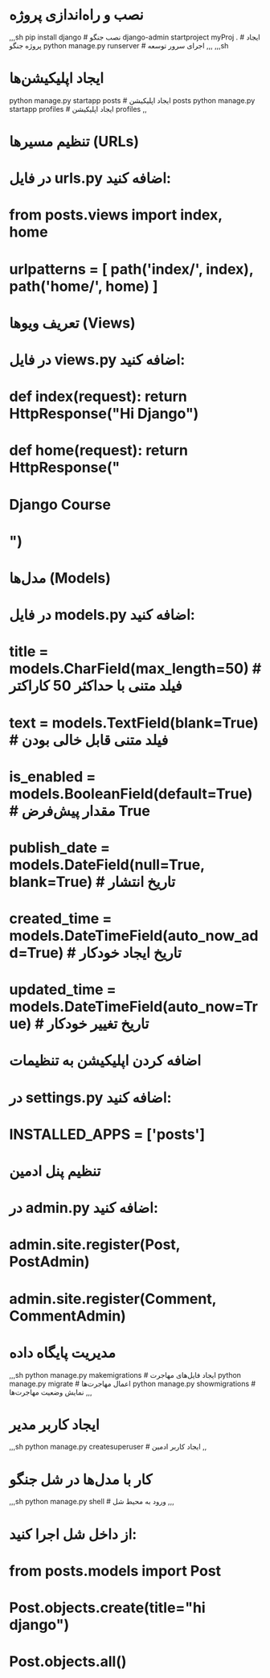 # نصب و راه‌اندازی پروژه
,,,sh
pip install django                   # نصب جنگو
django-admin startproject myProj .   # ایجاد پروژه جنگو
python manage.py runserver           # اجرای سرور توسعه
,,,
,,,sh
# ایجاد اپلیکیشن‌ها
python manage.py startapp posts      # ایجاد اپلیکیشن posts
python manage.py startapp profiles   # ایجاد اپلیکیشن profiles
,,
# تنظیم مسیرها (URLs)
# در فایل urls.py اضافه کنید:

# from posts.views import index, home
# urlpatterns = [ path('index/', index), path('home/', home) ]

# تعریف ویوها (Views)
# در فایل views.py اضافه کنید:
# def index(request): return HttpResponse("Hi Django")
# def home(request): return HttpResponse("<h1> Django Course<h1>")

# مدل‌ها (Models)
# در فایل models.py اضافه کنید:
# title = models.CharField(max_length=50)           # فیلد متنی با حداکثر 50 کاراکتر
# text = models.TextField(blank=True)               # فیلد متنی قابل خالی بودن
# is_enabled = models.BooleanField(default=True)    # مقدار پیش‌فرض True
# publish_date = models.DateField(null=True, blank=True) # تاریخ انتشار
# created_time = models.DateTimeField(auto_now_add=True) # تاریخ ایجاد خودکار
# updated_time = models.DateTimeField(auto_now=True)     # تاریخ تغییر خودکار

# اضافه کردن اپلیکیشن به تنظیمات
# در settings.py اضافه کنید:
# INSTALLED_APPS = ['posts']

# تنظیم پنل ادمین
# در admin.py اضافه کنید:
# admin.site.register(Post, PostAdmin)
# admin.site.register(Comment, CommentAdmin)

# مدیریت پایگاه داده
,,,sh
python manage.py makemigrations      # ایجاد فایل‌های مهاجرت
python manage.py migrate             # اعمال مهاجرت‌ها
python manage.py showmigrations      # نمایش وضعیت مهاجرت‌ها
,,,
# ایجاد کاربر مدیر
,,,sh
python manage.py createsuperuser     # ایجاد کاربر ادمین
,,
# کار با مدل‌ها در شل جنگو
,,,sh
python manage.py shell               # ورود به محیط شل
,,,
# از داخل شل اجرا کنید:
# from posts.models import Post
# Post.objects.create(title="hi django")
# Post.objects.all()
